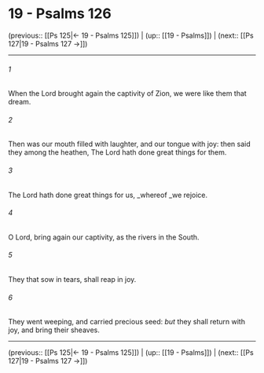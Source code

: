 # 19 - Psalms 126

(previous:: [[Ps 125|← 19 - Psalms 125]]) | (up:: [[19 - Psalms]]) | (next:: [[Ps 127|19 - Psalms 127 →]])

***


###### 1 
When the Lord brought again the captivity of Zion, we were like them that dream. 

###### 2 
Then was our mouth filled with laughter, and our tongue with joy: then said they among the heathen, The Lord hath done great things for them. 

###### 3 
The Lord hath done great things for us, _whereof _we rejoice. 

###### 4 
O Lord, bring again our captivity, as the rivers in the South. 

###### 5 
They that sow in tears, shall reap in joy. 

###### 6 
They went weeping, and carried precious seed: _but_ they shall return with joy, and bring their sheaves.

***

(previous:: [[Ps 125|← 19 - Psalms 125]]) | (up:: [[19 - Psalms]]) | (next:: [[Ps 127|19 - Psalms 127 →]])
